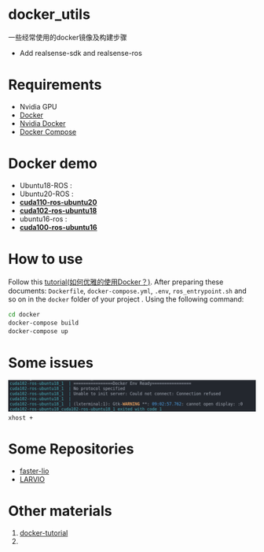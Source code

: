 # docker_utils
一些经常使用的docker镜像及构建步骤
- Add realsense-sdk and realsense-ros 

# Requirements
- Nvidia GPU
- [Docker](https://docs.docker.com/engine/install/ubuntu/)
- [Nvidia Docker](https://github.com/NVIDIA/nvidia-docker)
- [Docker Compose](https://github.com/docker/compose)

# Docker demo
- Ubuntu18-ROS : 
- Ubuntu20-ROS :
- [**cuda110-ros-ubuntu20**](./docker-cuda110-ros-ubuntu20)
- [**cuda102-ros-ubuntu18**](./docker-cuda102-ros-ubuntu18)
- ubuntu16-ros : 
- [**cuda100-ros-ubuntu16**](./docker-cuda100-ros-ubuntu16)

# How to use
Follow this [tutorial(如何优雅的使用Docker？)](https://zhuanlan.zhihu.com/p/482118286). After preparing these documents: `Dockerfile`, `docker-compose.yml`, `.env`, `ros_entrypoint.sh` and so on in the `docker` folder of your project . Using the following command:

```bash
cd docker
docker-compose build
docker-compose up
```

# Some issues
![](https://raw.githubusercontent.com/zhuhu00/img/master/2022-04-08-17-05-47.png)
```xhost +```


# Some Repositories
- [faster-lio](https://github.com/gaoxiang12/faster-lio)
- [LARVIO](https://github.com/zhuhu00/LARVIO)


# Other materials
1. [docker-tutorial](https://github.com/twtrubiks/docker-tutorial)
2. 
